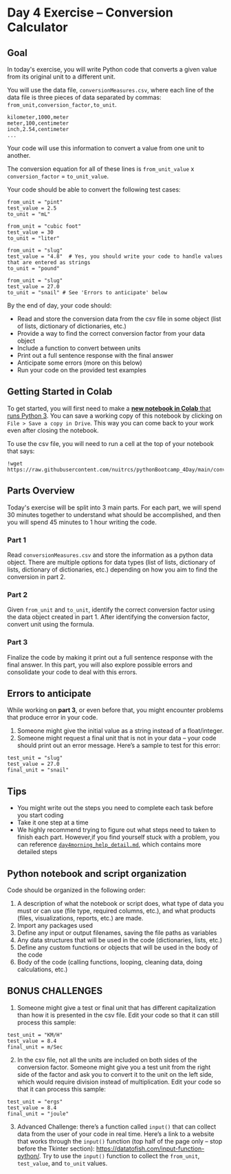# Day 4 Exercise – Conversion Calculator

## Goal

In today's exercise, you will write Python code that converts a given value from its original unit to a different unit.

You will use the data file, `conversionMeasures.csv`, where each line of the data file is three pieces of data separated by commas: `from_unit,conversion_factor,to_unit`.

```
kilometer,1000,meter
meter,100,centimeter
inch,2.54,centimeter
...
```

Your code will use this information to convert a value from one unit to another.

The conversion equation for all of these lines is `from_unit_value` x `conversion_factor` = `to_unit_value`.

Your code should be able to convert the following test cases:

```
from_unit = "pint"
test_value = 2.5
to_unit = "mL"

from_unit = "cubic foot"
test_value = 30
to_unit = "liter"

from_unit = "slug"
test_value = "4.8"	# Yes, you should write your code to handle values that are entered as strings
to_unit = "pound"

from_unit = "slug"
test_value = 27.0
to_unit = "snail" # See 'Errors to anticipate' below
```

By the end of day, your code should:

* Read and store the conversion data from the csv file in some object (list of lists, dictionary of dictionaries, etc.)
* Provide a way to find the correct conversion factor from your data object
* Include a function to convert between units
* Print out a full sentence response with the final answer
* Anticipate some errors (more on this below)
* Run your code on the provided test examples

## Getting Started in Colab

To get started, you will first need to make a [**new notebook in Colab** that runs Python 3](https://colab.research.google.com/github/nuitrcs/pythonBootcamp_4Day/blob/main/day4morning.ipynb). You can save a working copy of this notebook by clicking on `File > Save a copy in Drive`. This way you can come back to your work even after closing the notebook.

To use the csv file, you will need to run a cell at the top of your notebook that says:

```
!wget https://raw.githubusercontent.com/nuitrcs/pythonBootcamp_4Day/main/conversionMeasures.csv
```

## Parts Overview

Today's exercise will be split into 3 main parts. For each part, we will spend 30 minutes together to understand what should be accomplished, and then you will spend 45 minutes to 1 hour writing the code.

### Part 1

Read `conversionMeasures.csv` and store the information as a python data object. There are multiple options for data types (list of lists, dictionary of lists, dictionary of dictionaries, etc.) depending on how you aim to find the conversion in part 2.

### Part 2

Given `from_unit` and `to_unit`, identify the correct conversion factor using the data object created in part 1. After identifying the conversion factor, convert unit using the formula.

### Part 3

Finalize the code by making it print out a full sentence response with the final answer. In this part, you will also explore possible errors and consolidate your code to deal with this errors.

## Errors to anticipate

While working on **part 3**, or even before that, you might encounter problems that produce error in your code.

1.	Someone might give the initial value as a string instead of a float/integer.
2.	Someone might request a final unit that is not in your data – your code should print out an error message. Here’s a sample to test for this error:

```
test_unit = "slug"
test_value = 27.0
final_unit = "snail"
```

## Tips

* You might write out the steps you need to complete each task before you start coding
* Take it one step at a time
* We highly recommend trying to figure out what steps need to taken to finish each part. However,if you find yourself stuck with a problem, you can reference [`day4morning_help_detail.md`](https://github.com/nuitrcs/pythonBootcamp_4Day/blob/main/day4morning_help_detail.md), which contains more detailed steps

## Python notebook and script organization

Code should be organized in the following order:

1. A description of what the notebook or script does, what type of data you must or can use (file type, required columns, etc.), and what products (files, visualizations, reports, etc.) are made.
2. Import any packages used
3. Define any input or output filenames, saving the file paths as variables
4. Any data structures that will be used in the code (dictionaries, lists, etc.)
5. Define any custom functions or objects that will be used in the body of the code
6. Body of the code (calling functions, looping, cleaning data, doing calculations, etc.)

## BONUS CHALLENGES

1.	Someone might give a test or final unit that has different capitalization than how it is presented in the csv file. Edit your code so that it can still process this sample:

```
test_unit = "KM/H"
test_value = 8.4
final_unit = m/Sec
```

2.	In the csv file, not all the units are included on both sides of the conversion factor. Someone might give you a test unit from the right side of the factor and ask you to convert it to the unit on the left side, which would require division instead of multiplication. Edit your code so that it can process this sample:

```
test_unit = "ergs"
test_value = 8.4
final_unit = "joule"
```

3.	Advanced Challenge: there’s a function called `input()` that can collect data from the user of your code in real time. Here’s a link to a website that works through the `input()` function (top half of the page only – stop before the Tkinter section): https://datatofish.com/input-function-python/. Try to use the `input()` function to collect the `from_unit`, `test_value`, and `to_unit` values.
